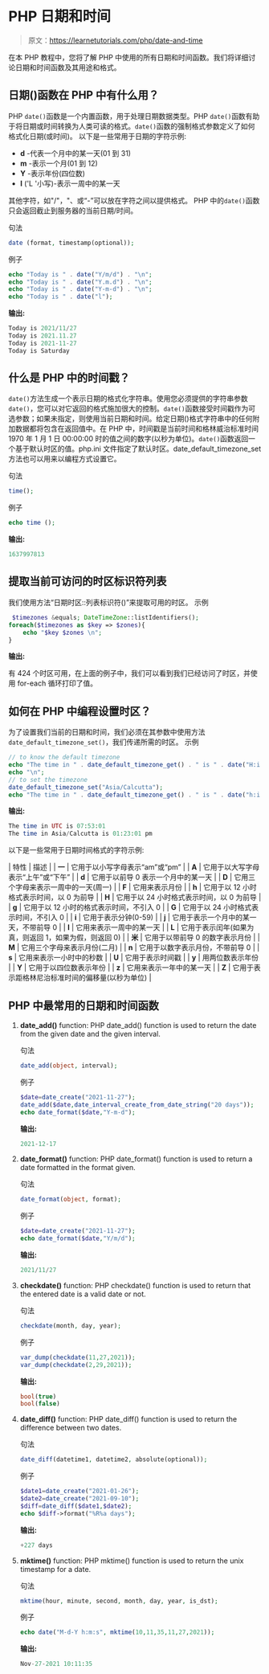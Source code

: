 # PHP 日期和时间

> 原文：<https://learnetutorials.com/php/date-and-time>

在本 PHP 教程中，您将了解 PHP 中使用的所有日期和时间函数。我们将详细讨论日期和时间函数及其用途和格式。

## 日期()函数在 PHP 中有什么用？

PHP `date()`函数是一个内置函数，用于处理日期数据类型。PHP `date()`函数有助于将日期或时间转换为人类可读的格式。`date()`函数的强制格式参数定义了如何格式化日期(或时间)。
以下是一些常用于日期的字符示例:

*   **d** -代表一个月中的某一天(01 到 31)
*   **m** -表示一个月(01 到 12)
*   **Y** -表示年份(四位数)
*   **l** ('L '小写)-表示一周中的某一天

其他字符，如"/"，"、或“-”可以放在字符之间以提供格式。
PHP 中的`date()`函数只会返回截止到服务器的当前日期/时间。

句法

```php
date (format, timestamp(optional)); 

```

例子

```php
echo "Today is " . date("Y/m/d") . "\n";
echo "Today is " . date("Y.m.d") . "\n";
echo "Today is " . date("Y-m-d") . "\n";
echo "Today is " . date("l"); 
```

**输出:**

```php
Today is 2021/11/27
Today is 2021.11.27
Today is 2021-11-27
Today is Saturday 

```

## 什么是 PHP 中的时间戳？

`date()`方法生成一个表示日期的格式化字符串。使用您必须提供的字符串参数`date()`，您可以对它返回的格式施加很大的控制。`date()`函数接受时间戳作为可选参数；如果未指定，则使用当前日期和时间。给定日期()格式字符串中的任何附加数据都将包含在返回值中。在 PHP 中，时间戳是当前时间和格林威治标准时间 1970 年 1 月 1 日 00:00:00 时的值之间的数字(以秒为单位)。`date()`函数返回一个基于默认时区的值。php.ini 文件指定了默认时区。date_default_timezone_set 方法也可以用来以编程方式设置它。

句法

```php
time(); 

```

例子

```php
echo time (); 

```

**输出:**

```php
1637997813 

```

## 提取当前可访问的时区标识符列表

我们使用方法“日期时区::列表标识符()”来提取可用的时区。
示例

```php
 $timezones &equals; DateTimeZone::listIdentifiers();
foreach($timezones as $key => $zones){
    echo "$key $zones \n";
} 

```

**输出:**

有 424 个时区可用，在上面的例子中，我们可以看到我们已经访问了时区，并使用 for-each 循环打印了值。

## 如何在 PHP 中编程设置时区？

为了设置我们当前的日期和时间，我们必须在其参数中使用方法`date_default_timezone_set()`，我们传递所需的时区。
示例

```php
// to know the default timezone
echo "The time in " . date_default_timezone_get() . " is " . date("H:i:s");
echo "\n";
// to set the timezone
date_default_timezone_set("Asia/Calcutta");
echo "The time in " . date_default_timezone_get() . " is " . date("h:i:s a"); 

```

**输出:**

```php
The time in UTC is 07:53:01
The time in Asia/Calcutta is 01:23:01 pm 
```

以下是一些常用于日期时间格式的字符示例:

| 特性 | 描述 |
| **一** | 它用于以小写字母表示“am”或“pm” |
| **A** | 它用于以大写字母表示“上午”或“下午” |
| **d** | 它用于以前导 0 表示一个月中的某一天 |
| **D** | 它用三个字母来表示一周中的一天(周一) |
| **F** | 它用来表示月份 |
| **h** | 它用于以 12 小时格式表示时间，以 0 为前导 |
| **H** | 它用于以 24 小时格式表示时间，以 0 为前导 |
| **g** | 它用于以 12 小时的格式表示时间，不引入 0 |
| **G** | 它用于以 24 小时格式表示时间，不引入 0 |
| **i** | 它用于表示分钟(0-59) |
| **j** | 它用于表示一个月中的某一天，不带前导 0 |
| **l** | 它用来表示一周中的某一天 |
| **L** | 它用于表示闰年(如果为真，则返回 1，如果为假，则返回 0) |
| **米** | 它用于以带前导 0 的数字表示月份 |
| **M** | 它用三个字母来表示月份(二月) |
| **n** | 它用于以数字表示月份，不带前导 0 |
| **s** | 它用来表示一小时中的秒数 |
| **U** | 它用于表示时间戳 |
| **y** | 用两位数表示年份 |
| **Y** | 它用于以四位数表示年份 |
| **z** | 它用来表示一年中的某一天 |
| **Z** | 它用于表示距格林尼治标准时间的偏移量(以秒为单位) |

## PHP 中最常用的日期和时间函数

1.  **date_add()** function: PHP date_add() function is used to return the date from the given date and the given interval.

    句法

    ```php
    date_add(object, interval); 

    ```

    例子

    ```php
    $date=date_create("2021-11-27");
    date_add($date,date_interval_create_from_date_string("20 days"));
    echo date_format($date,"Y-m-d"); 

    ```

    **输出:**

    ```php
    2021-12-17 
    ```

2.  **date_format()** function: PHP date_format() function is used to return a date formatted in the format given.

    句法

    ```php
    date_format(object, format); 

    ```

    例子

    ```php
    $date=date_create("2021-11-27");
    echo date_format($date,"Y/m/d"); 

    ```

    **输出:**

    ```php
    2021/11/27 
    ```

3.  **checkdate()** function: PHP checkdate() function is used to return that the entered date is a valid date or not.

    句法

    ```php
    checkdate(month, day, year); 

    ```

    例子

    ```php
    var_dump(checkdate(11,27,2021));
    var_dump(checkdate(2,29,2021)); 

    ```

    **输出:**

    ```php
    bool(true)
    bool(false) 
    ```

4.  **date_diff()** function: PHP date_diff() function is used to return the difference between two dates.

    句法

    ```php
    date_diff(datetime1, datetime2, absolute(optional)); 

    ```

    例子

    ```php
    $date1=date_create("2021-01-26");
    $date2=date_create("2021-09-10");
    $diff=date_diff($date1,$date2);
    echo $diff->format("%R%a days"); 

    ```

    **输出:**

    ```php
    +227 days 
    ```

5.  **mktime()** function: PHP mktime() function is used to return the unix timestamp for a date.

    句法

    ```php
    mktime(hour, minute, second, month, day, year, is_dst); 

    ```

    例子

    ```php
    echo date("M-d-Y h:m:s", mktime(10,11,35,11,27,2021)); 

    ```

    **输出:**

    ```php
    Nov-27-2021 10:11:35 
    ```